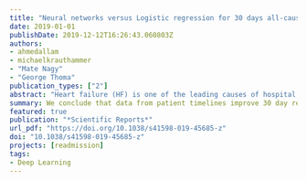 ```yaml
---
title: "Neural networks versus Logistic regression for 30 days all-cause readmission prediction"
date: 2019-01-01
publishDate: 2019-12-12T16:26:43.060803Z
authors: 
- ahmedallam
- michaelkrauthammer
- "Mate Nagy"
- "George Thoma"
publication_types: ["2"]
abstract: "Heart failure (HF) is one of the leading causes of hospital admissions in the US. Readmission within 30 days after a HF hospitalization is both a recognized indicator for disease progression and a source of considerable financial burden to the healthcare system. Consequently, the identification of patients at risk for readmission is a key step in improving disease management and patient outcome. In this work, we used a large administrative claims dataset to (1) explore the systematic application of neural network-based models versus logistic regression for predicting 30 days all-cause readmission after discharge from a HF admission, and (2) to examine the additive value of patients' hospitalization timelines on prediction performance. Based on data from 272,778 (49% female) patients with a mean (SD) age of 73 years (14) and 343,328 HF admissions (67% of total admissions), we trained and tested our predictive readmission models following a stratified 5-fold cross-validation scheme. Among the deep learning approaches, a recurrent neural network (RNN) combined with conditional random fields (CRF) model (RNNCRF) achieved the best performance in readmission prediction with 0.642 AUC (95% CI, 0.640-0.645). Other models, such as those based on RNN, convolutional neural networks and CRF alone had lower performance, with a non-timeline based model (MLP) performing worst. A competitive model based on logistic regression with LASSO achieved a performance of 0.643 AUC (95% CI, 0.640-0.646). We conclude that data from patient timelines improve 30 day readmission prediction, that a logistic regression with LASSO has equal performance to the best neural network model and that the use of administrative data result in competitive performance compared to published approaches based on richer clinical datasets."
summary: We conclude that data from patient timelines improve 30 day readmission prediction, that a logistic regression with LASSO has equal performance to the best neural network model and that the use of administrative data result in competitive performance compared to published approaches based on richer clinical datasets.
featured: true
publication: "*Scientific Reports*"
url_pdf: "https://doi.org/10.1038/s41598-019-45685-z"
doi: "10.1038/s41598-019-45685-z"
projects: [readmission]
tags:
- Deep Learning
---
```


